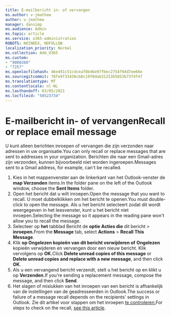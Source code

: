 ```yaml
---
title: E-mailbericht in- of vervangen
ms.author: v-jmathew
author: v-jmathew
manager: dansimp
ms.audience: Admin
ms.topic: article
ms.service: o365-administration
ROBOTS: NOINDEX, NOFOLLOW
localization_priority: Normal
ms.collection: Adm_O365
ms.custom:
- "9000260"
- "7257"
ms.openlocfilehash: 46e491c51cdceaf8b46e97fbec2754f94d7ee66e
ms.sourcegitcommit: 78fe9f33438cb0c19f0dab31253b5853b73f4f47
ms.translationtype: MT
ms.contentlocale: nl-NL
ms.lasthandoff: 03/05/2021
ms.locfileid: "50523734"
---
```

# <a name="recall-or-replace-email-message"></a><span data-ttu-id="2239b-102">E-mailbericht in- of vervangen</span><span class="sxs-lookup"><span data-stu-id="2239b-102">Recall or replace email message</span></span>

<span data-ttu-id="2239b-103">U kunt alleen berichten inroepen of vervangen die zijn verzonden naar adressen in uw organisatie.</span><span class="sxs-lookup"><span data-stu-id="2239b-103">You can only recall or replace messages that are sent to addresses in your organization.</span></span> <span data-ttu-id="2239b-104">Berichten die naar een Gmail-adres zijn verzonden, kunnen bijvoorbeeld niet worden ingeroepen.</span><span class="sxs-lookup"><span data-stu-id="2239b-104">Messages sent to a Gmail address, for example, can't be recalled.</span></span>

1. <span data-ttu-id="2239b-105">Kies in het mappenvenster aan de linkerkant van het Outlook-venster de **map Verzonden** items.</span><span class="sxs-lookup"><span data-stu-id="2239b-105">In the folder pane on the left of the Outlook window, choose the **Sent Items** folder.</span></span>
2. <span data-ttu-id="2239b-106">Open het bericht dat u wilt inroepen.</span><span class="sxs-lookup"><span data-stu-id="2239b-106">Open the message that you want to recall.</span></span> <span data-ttu-id="2239b-107">U moet dubbelklikken om het bericht te openen.</span><span class="sxs-lookup"><span data-stu-id="2239b-107">You must double-click to open the message.</span></span> <span data-ttu-id="2239b-108">Als u het bericht selecteert zodat dit wordt weergegeven in het leesvenster, kunt u het bericht niet inroepen.</span><span class="sxs-lookup"><span data-stu-id="2239b-108">Selecting the message so it appears in the reading pane won't allow you to recall the message.</span></span>
3. <span data-ttu-id="2239b-109">Selecteer op **het** tabblad Bericht de **optie Acties die** dit bericht  >  **inroepen.**</span><span class="sxs-lookup"><span data-stu-id="2239b-109">From the **Message** tab, select **Actions** > **Recall This Message**.</span></span>
4. <span data-ttu-id="2239b-110">Klik **op Ongelezen kopieën van dit bericht verwijderen of** **Ongelezen** kopieën verwijderen en vervangen door een nieuw bericht. Klik vervolgens op **OK.**</span><span class="sxs-lookup"><span data-stu-id="2239b-110">Click **Delete unread copies of this message** or **Delete unread copies and replace with a new message**, and then click **OK**.</span></span>
5. <span data-ttu-id="2239b-111">Als u een vervangend bericht verzendt, stelt u het bericht op en klikt u op **Verzenden.**</span><span class="sxs-lookup"><span data-stu-id="2239b-111">If you’re sending a replacement message, compose the message, and then click **Send**.</span></span>
6. <span data-ttu-id="2239b-112">Het slagen of mislukken van het inroepen van een bericht is afhankelijk van de instellingen van de geadresseerden in Outlook.</span><span class="sxs-lookup"><span data-stu-id="2239b-112">The success or failure of a message recall depends on the recipients' settings in Outlook.</span></span> <span data-ttu-id="2239b-113">Zie dit artikel voor stappen om het inroepen [te controleren.](https://support.office.com/article/recall-or-replace-an-email-message-that-you-sent-35027f88-d655-4554-b4f8-6c0729a723a0#tocheck)</span><span class="sxs-lookup"><span data-stu-id="2239b-113">For steps to check on the recall, [see this article](https://support.office.com/article/recall-or-replace-an-email-message-that-you-sent-35027f88-d655-4554-b4f8-6c0729a723a0#tocheck).</span></span>
